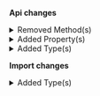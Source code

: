 **Api changes**

<details>
<summary>Removed Method(s)</summary>

- :warning: removed method `$apiRoot->withProjectKey()->me()->businessUnits()->withId()->delete()`
- :warning: removed method `$apiRoot->withProjectKey()->me()->businessUnits()->withKey()->delete()`
</details>


<details>
<summary>Added Property(s)</summary>

- added property `applicationMode` to type `CartDiscountValueAbsolute`
- added property `applicationMode` to type `CartDiscountValueAbsoluteDraft`
</details>


<details>
<summary>Added Type(s)</summary>

- added type `DiscountApplicationMode`
- added type `DeliveryCustomFieldAddedMessage`
- added type `DeliveryCustomFieldChangedMessage`
- added type `DeliveryCustomFieldRemovedMessage`
- added type `DeliveryCustomTypeRemovedMessage`
- added type `DeliveryCustomTypeSetMessage`
- added type `DeliveryCustomFieldAddedMessagePayload`
- added type `DeliveryCustomFieldChangedMessagePayload`
- added type `DeliveryCustomFieldRemovedMessagePayload`
- added type `DeliveryCustomTypeRemovedMessagePayload`
- added type `DeliveryCustomTypeSetMessagePayload`
</details>

**Import changes**

<details>
<summary>Added Type(s)</summary>

- added type `ReferencedResourceNotFound`
</details>

